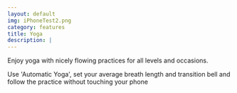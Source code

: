 ```yaml
---
layout: default
img: iPhoneTest2.png
category: features
title: Yoga
description: |
---
```


<p>Enjoy yoga with nicely flowing practices for all levels and occasions.</p>
<p>Use 'Automatic Yoga', set your average breath length and transition bell and follow the practice without touching your phone</p>
